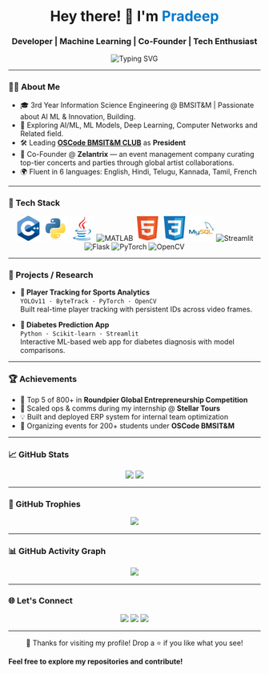 <!-- Profile Header -->
<h1 align="center">Hey there! 👾 I'm <span style="color:#007acc">Pradeep</span></h1>
<h3 align="center">Developer | Machine Learning | Co-Founder | Tech Enthusiast</h3>

<p align="center">
  <img src="https://readme-typing-svg.demolab.com?font=Fira+Code&pause=1000&color=00A8FF&center=true&vCenter=true&width=435&lines=ISE+@+BMSIT+%F0%9F%93%9A;Open+Source+%7C+AI+%7C+ML+Enthusiast;Web+Dev+%7C;President+of+OSCode+BMSIT+%F0%9F%92%BC;Co-Founder+of+Zelantrix+%F0%9F%8E%A4" alt="Typing SVG" />
</p>



---

### 👨‍💻 About Me

- 🎓 3rd Year Information Science Engineering @ BMSIT&M | Passionate about AI ML & Innovation, Building. 
- 🧠 Exploring AI/ML, ML Models, Deep Learning, Computer Networks and Related field.
- 🛠️ Leading [**OSCode BMSIT&M CLUB**](https://www.instagram.com/oscode_bmsitm/) as **President**  
- 🎤 Co-Founder @ **Zelantrix** — an event management company curating top-tier concerts and parties through global artist collaborations.  
- 🌍 Fluent in 6 languages: English, Hindi, Telugu, Kannada, Tamil, French  

---

### 🚀 Tech Stack

<div align="center">

<img src="https://raw.githubusercontent.com/devicons/devicon/master/icons/cplusplus/cplusplus-original.svg" alt="C++" width="50" height="50"/>
<img src="https://raw.githubusercontent.com/devicons/devicon/master/icons/python/python-original.svg" alt="Python" width="50" height="50"/>
<img src="https://raw.githubusercontent.com/devicons/devicon/master/icons/java/java-original.svg" alt="Java" width="50" height="50"/>
<img src="https://upload.wikimedia.org/wikipedia/commons/2/21/Matlab_Logo.png" alt="MATLAB" width="50" height="50"/>
<img src="https://raw.githubusercontent.com/devicons/devicon/master/icons/html5/html5-original.svg" alt="HTML" width="50" height="50"/>
<img src="https://raw.githubusercontent.com/devicons/devicon/master/icons/css3/css3-original.svg" alt="CSS" width="50" height="50"/>
<img src="https://raw.githubusercontent.com/devicons/devicon/master/icons/mysql/mysql-original-wordmark.svg" alt="MySQL" width="50" height="50"/>
<img src="https://streamlit.io/images/brand/streamlit-logo-secondary-colormark-darktext.svg" alt="Streamlit" width="90" height="50"/>
<img src="https://cdn.worldvectorlogo.com/logos/flask.svg" alt="Flask" width="50" height="50"/>
<img src="https://upload.wikimedia.org/wikipedia/commons/1/10/PyTorch_logo_icon.svg" alt="PyTorch" width="50" height="50"/>
<img src="https://opencv.org/wp-content/uploads/2020/07/OpenCV_logo_black-2.png" alt="OpenCV" width="50" height="50"/>

</div>

---

### 📌 Projects / Research

- **🏀 Player Tracking for Sports Analytics**  
  `YOLOv11 · ByteTrack · PyTorch · OpenCV`  
  Built real-time player tracking with persistent IDs across video frames.

- **🧪 Diabetes Prediction App**  
  `Python · Scikit-learn · Streamlit`  
  Interactive ML-based web app for diabetes diagnosis with model comparisons.

---

### 🏆 Achievements

- 🥇 Top 5 of 800+ in **Roundpier Global Entrepreneurship Competition**  
- 🚀 Scaled ops & comms during my internship @ **Stellar Tours**  
- 💡 Built and deployed ERP system for internal team optimization  
- 👥 Organizing events for 200+ students under **OSCode BMSIT&M**  

---

### 📈 GitHub Stats

<p align="center">
  <img src="https://github-readme-stats.vercel.app/api?username=saipradeeps&show_icons=true&theme=radical" height="170" />
  <img src="https://github-readme-streak-stats.herokuapp.com?user=saipradeeps&theme=radical&hide_border=false" height="170"/>
</p>

---

### 🏅 GitHub Trophies

<p align="center">
  <img src="https://github-profile-trophy.vercel.app/?username=saipradeeps&theme=monokai&no-bg=true&row=1&column=6" />
</p>

---

### 📊 GitHub Activity Graph

<p align="center">
  <img src="https://github-readme-activity-graph.vercel.app/graph?username=saipradeeps&bg_color=1e1e1e&color=00ffe4&line=00ffe4&point=ffffff&area=true&hide_border=true" />
</p>

---

### 🌐 Let's Connect

<p align="center">
  <a href="mailto:deverakondasaipradeep@gmail.com"><img src="https://img.shields.io/badge/Gmail-EA4335?style=for-the-badge&logo=gmail&logoColor=white"/></a>
  <a href="https://www.linkedin.com/in/pradeepdeverakonda/"><img src="https://img.shields.io/badge/LinkedIn-0A66C2?style=for-the-badge&logo=linkedin&logoColor=white"/></a>
  <a href="https://github.com/saipradeeps"><img src="https://img.shields.io/badge/GitHub-171515?style=for-the-badge&logo=github&logoColor=white"/></a>
</p>

---

<p align="center">💙 Thanks for visiting my profile! Drop a ⭐ if you like what you see!</p>

**Feel free to explore my repositories and contribute!**

